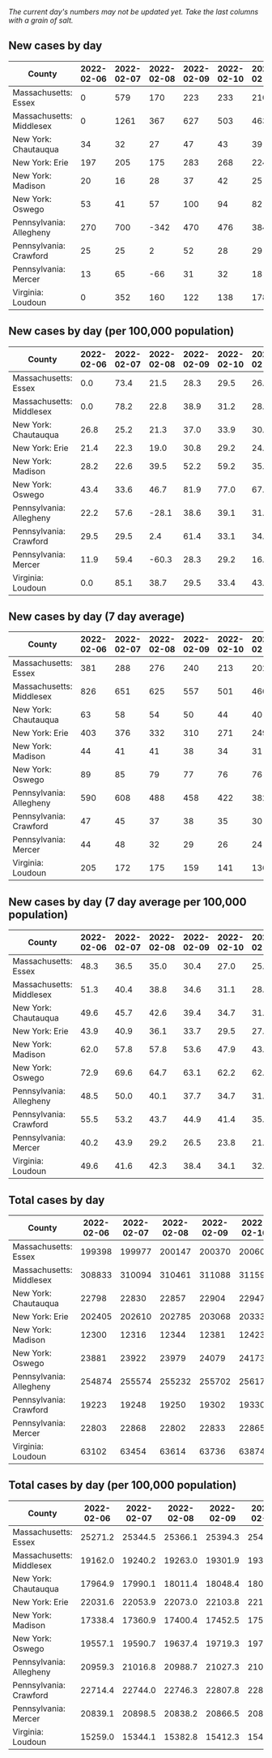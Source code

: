 _The current day's numbers may not be updated yet. Take the last columns with a grain of salt._
## New cases by day

| County | 2022-02-06 | 2022-02-07 | 2022-02-08 | 2022-02-09 | 2022-02-10 | 2022-02-11 | 2022-02-12 |
| --- | --- | --- | --- | --- | --- | --- | --- |
| Massachusetts: Essex | 0 | 579 | 170 | 223 | 233 | 210 |  |
| Massachusetts: Middlesex | 0 | 1261 | 367 | 627 | 503 | 463 |  |
| New York: Chautauqua | 34 | 32 | 27 | 47 | 43 | 39 |  |
| New York: Erie | 197 | 205 | 175 | 283 | 268 | 224 |  |
| New York: Madison | 20 | 16 | 28 | 37 | 42 | 25 |  |
| New York: Oswego | 53 | 41 | 57 | 100 | 94 | 82 |  |
| Pennsylvania: Allegheny | 270 | 700 | -342 | 470 | 476 | 384 |  |
| Pennsylvania: Crawford | 25 | 25 | 2 | 52 | 28 | 29 |  |
| Pennsylvania: Mercer | 13 | 65 | -66 | 31 | 32 | 18 |  |
| Virginia: Loudoun | 0 | 352 | 160 | 122 | 138 | 178 |  |

## New cases by day (per 100,000 population)

| County | 2022-02-06 | 2022-02-07 | 2022-02-08 | 2022-02-09 | 2022-02-10 | 2022-02-11 | 2022-02-12 |
| --- | --- | --- | --- | --- | --- | --- | --- |
| Massachusetts: Essex | 0.0 | 73.4 | 21.5 | 28.3 | 29.5 | 26.6 |  |
| Massachusetts: Middlesex | 0.0 | 78.2 | 22.8 | 38.9 | 31.2 | 28.7 |  |
| New York: Chautauqua | 26.8 | 25.2 | 21.3 | 37.0 | 33.9 | 30.7 |  |
| New York: Erie | 21.4 | 22.3 | 19.0 | 30.8 | 29.2 | 24.4 |  |
| New York: Madison | 28.2 | 22.6 | 39.5 | 52.2 | 59.2 | 35.2 |  |
| New York: Oswego | 43.4 | 33.6 | 46.7 | 81.9 | 77.0 | 67.2 |  |
| Pennsylvania: Allegheny | 22.2 | 57.6 | -28.1 | 38.6 | 39.1 | 31.6 |  |
| Pennsylvania: Crawford | 29.5 | 29.5 | 2.4 | 61.4 | 33.1 | 34.3 |  |
| Pennsylvania: Mercer | 11.9 | 59.4 | -60.3 | 28.3 | 29.2 | 16.4 |  |
| Virginia: Loudoun | 0.0 | 85.1 | 38.7 | 29.5 | 33.4 | 43.0 |  |

## New cases by day (7 day average)

| County | 2022-02-06 | 2022-02-07 | 2022-02-08 | 2022-02-09 | 2022-02-10 | 2022-02-11 | 2022-02-12 |
| --- | --- | --- | --- | --- | --- | --- | --- |
| Massachusetts: Essex | 381 | 288 | 276 | 240 | 213 | 202 |  |
| Massachusetts: Middlesex | 826 | 651 | 625 | 557 | 501 | 460 |  |
| New York: Chautauqua | 63 | 58 | 54 | 50 | 44 | 40 |  |
| New York: Erie | 403 | 376 | 332 | 310 | 271 | 249 |  |
| New York: Madison | 44 | 41 | 41 | 38 | 34 | 31 |  |
| New York: Oswego | 89 | 85 | 79 | 77 | 76 | 76 |  |
| Pennsylvania: Allegheny | 590 | 608 | 488 | 458 | 422 | 382 |  |
| Pennsylvania: Crawford | 47 | 45 | 37 | 38 | 35 | 30 |  |
| Pennsylvania: Mercer | 44 | 48 | 32 | 29 | 26 | 24 |  |
| Virginia: Loudoun | 205 | 172 | 175 | 159 | 141 | 136 |  |

## New cases by day (7 day average per 100,000 population)

| County | 2022-02-06 | 2022-02-07 | 2022-02-08 | 2022-02-09 | 2022-02-10 | 2022-02-11 | 2022-02-12 |
| --- | --- | --- | --- | --- | --- | --- | --- |
| Massachusetts: Essex | 48.3 | 36.5 | 35.0 | 30.4 | 27.0 | 25.6 |  |
| Massachusetts: Middlesex | 51.3 | 40.4 | 38.8 | 34.6 | 31.1 | 28.5 |  |
| New York: Chautauqua | 49.6 | 45.7 | 42.6 | 39.4 | 34.7 | 31.5 |  |
| New York: Erie | 43.9 | 40.9 | 36.1 | 33.7 | 29.5 | 27.1 |  |
| New York: Madison | 62.0 | 57.8 | 57.8 | 53.6 | 47.9 | 43.7 |  |
| New York: Oswego | 72.9 | 69.6 | 64.7 | 63.1 | 62.2 | 62.2 |  |
| Pennsylvania: Allegheny | 48.5 | 50.0 | 40.1 | 37.7 | 34.7 | 31.4 |  |
| Pennsylvania: Crawford | 55.5 | 53.2 | 43.7 | 44.9 | 41.4 | 35.4 |  |
| Pennsylvania: Mercer | 40.2 | 43.9 | 29.2 | 26.5 | 23.8 | 21.9 |  |
| Virginia: Loudoun | 49.6 | 41.6 | 42.3 | 38.4 | 34.1 | 32.9 |  |

## Total cases by day

| County | 2022-02-06 | 2022-02-07 | 2022-02-08 | 2022-02-09 | 2022-02-10 | 2022-02-11 | 2022-02-12 |
| --- | --- | --- | --- | --- | --- | --- | --- |
| Massachusetts: Essex | 199398 | 199977 | 200147 | 200370 | 200603 | 200813 |  |
| Massachusetts: Middlesex | 308833 | 310094 | 310461 | 311088 | 311591 | 312054 |  |
| New York: Chautauqua | 22798 | 22830 | 22857 | 22904 | 22947 | 22986 |  |
| New York: Erie | 202405 | 202610 | 202785 | 203068 | 203336 | 203560 |  |
| New York: Madison | 12300 | 12316 | 12344 | 12381 | 12423 | 12448 |  |
| New York: Oswego | 23881 | 23922 | 23979 | 24079 | 24173 | 24255 |  |
| Pennsylvania: Allegheny | 254874 | 255574 | 255232 | 255702 | 256178 | 256562 |  |
| Pennsylvania: Crawford | 19223 | 19248 | 19250 | 19302 | 19330 | 19359 |  |
| Pennsylvania: Mercer | 22803 | 22868 | 22802 | 22833 | 22865 | 22883 |  |
| Virginia: Loudoun | 63102 | 63454 | 63614 | 63736 | 63874 | 64052 |  |

## Total cases by day (per 100,000 population)

| County | 2022-02-06 | 2022-02-07 | 2022-02-08 | 2022-02-09 | 2022-02-10 | 2022-02-11 | 2022-02-12 |
| --- | --- | --- | --- | --- | --- | --- | --- |
| Massachusetts: Essex | 25271.2 | 25344.5 | 25366.1 | 25394.3 | 25423.9 | 25450.5 |  |
| Massachusetts: Middlesex | 19162.0 | 19240.2 | 19263.0 | 19301.9 | 19333.1 | 19361.8 |  |
| New York: Chautauqua | 17964.9 | 17990.1 | 18011.4 | 18048.4 | 18082.3 | 18113.0 |  |
| New York: Erie | 22031.6 | 22053.9 | 22073.0 | 22103.8 | 22133.0 | 22157.3 |  |
| New York: Madison | 17338.4 | 17360.9 | 17400.4 | 17452.5 | 17511.7 | 17547.0 |  |
| New York: Oswego | 19557.1 | 19590.7 | 19637.4 | 19719.3 | 19796.2 | 19863.4 |  |
| Pennsylvania: Allegheny | 20959.3 | 21016.8 | 20988.7 | 21027.3 | 21066.5 | 21098.1 |  |
| Pennsylvania: Crawford | 22714.4 | 22744.0 | 22746.3 | 22807.8 | 22840.9 | 22875.1 |  |
| Pennsylvania: Mercer | 20839.1 | 20898.5 | 20838.2 | 20866.5 | 20895.8 | 20912.2 |  |
| Virginia: Loudoun | 15259.0 | 15344.1 | 15382.8 | 15412.3 | 15445.7 | 15488.7 |  |
